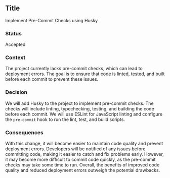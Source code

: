## Title
Implement Pre-Commit Checks using Husky

### Status
Accepted

### Context
The project currently lacks pre-commit checks, which can lead to deployment errors. The goal is to ensure that code is linted, tested, and built before each commit to prevent these issues.

### Decision
We will add Husky to the project to implement pre-commit checks. The checks will include linting, typechecking, testing, and building the code before each commit. We will use ESLint for JavaScript linting and configure the `pre-commit` hook to run the lint, test, and build scripts.

### Consequences
With this change, it will become easier to maintain code quality and prevent deployment errors. Developers will be notified of any issues before committing code, making it easier to catch and fix problems early. However, it may become more difficult to commit code quickly, as the pre-commit checks may take some time to run. Overall, the benefits of improved code quality and reduced deployment errors outweigh the potential drawbacks.